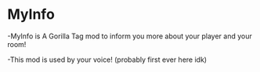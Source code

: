 # MyInfo
-MyInfo is A Gorilla Tag mod to inform you more about your player and your room!

-This mod is used by your voice! (probably first ever here idk)
